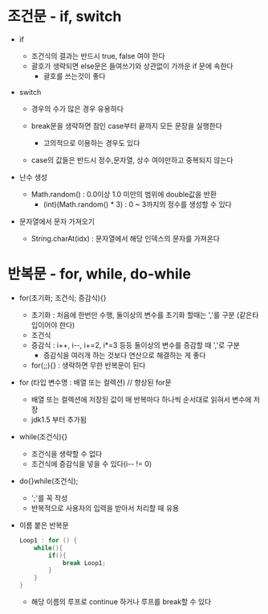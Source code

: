 # 조건문 - if, switch
- if
    - 조건식의 결과는 반드시 true, false 여야 한다
    - 괄호가 생략되면 else문은 들여쓰기와 상관없이 가까운 if 문에 속한다
        - 괄호를 쓰는것이 좋다

- switch
    - 경우의 수가 많은 경우 유용하다
    - break문을 생략하면 참인 case부터 끝까지 모든 문장을 실행한다
        - 고의적으로 이용하는 경우도 있다
        
    - case의 값들은 반드시 정수,문자열, 상수 여야만하고 중복되지 않는다

- 난수 생성
    - Math.random() : 0.0이상 1.0 미만의 범위에 double값을 반환
        - (int)(Math.random() * 3) : 0 ~ 3까지의 정수를 생성할 수 있다

- 문자열에서 문자 가져오기
    - String.charAt(idx) : 문자열에서 해당 인덱스의 문자를 가져온다


# 반복문 - for, while, do-while
- for(초기화; 조건식; 증감식){}
    - 초기화 : 처음에 한번만 수행, 둘이상의 변수를 초기화 할때는 ','를 구분 (같은타입이어야 한다)
    - 조건식
    - 증감식 : i++, i--, i+=2, i*=3 등등 둘이상의 변수를 증감할 때 ','로 구분
        - 증감식을 여러개 하는 것보다 연산으로 해결하는 게 좋다
    - for(;;){} : 생략하면 무한 반복문이 된다

- for (타입 변수명 : 배열 또는 컬렉션) // 향상된 for문
    - 배열 또는 컬렉션에 저장된 값이 매 반복마다 하나씩 순서대로 읽혀서 변수에 저장
    - jdk1.5 부터 추가됨

- while(조건식){}
    - 조건식을 생략할 수 없다
    - 조건식에 증감식을 넣을 수 있다(i-- != 0)

- do{}while(조건식);
    - ';'를 꼭 작성
    - 반복적으로 사용자의 입력을 받아서 처리할 때 유용

- 이름 붙은 반복문
    ``` java
    Loop1 : for () {
        while(){
            if(){
                break Loop1;
            }
        }
    }
    ```
    - 해당 이름의 루프로 continue 하거나 루프를 break할 수 있다



